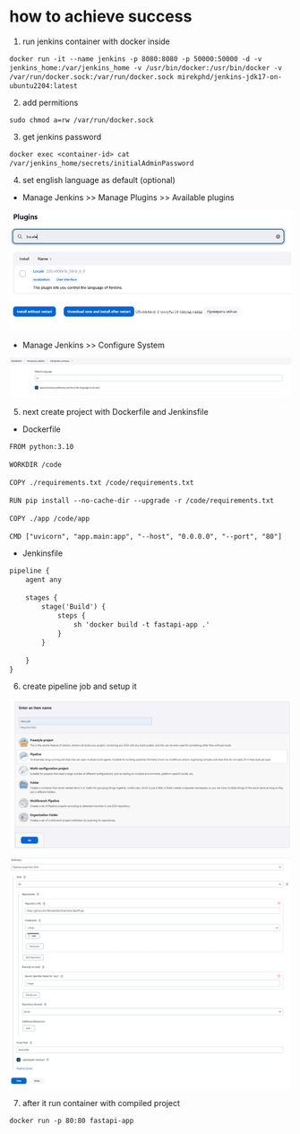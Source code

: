 # how to achieve success

1. run jenkins container with docker inside

```
docker run -it --name jenkins -p 8080:8080 -p 50000:50000 -d -v jenkins_home:/var/jenkins_home -v /usr/bin/docker:/usr/bin/docker -v /var/run/docker.sock:/var/run/docker.sock mirekphd/jenkins-jdk17-on-ubuntu2204:latest
```

2. add permitions

```
sudo chmod a=rw /var/run/docker.sock
```

3. get jenkins password

```
docker exec <container-id> cat /var/jenkins_home/secrets/initialAdminPassword
```

4. set english language as default (optional)

- Manage Jenkins >> Manage Plugins >> Available plugins

![locale](../images/locale.png)

- Manage Jenkins >> Configure System

![default language](../images/default-language.png)

5. next create project with Dockerfile and Jenkinsfile

- Dockerfile

```
FROM python:3.10

WORKDIR /code

COPY ./requirements.txt /code/requirements.txt

RUN pip install --no-cache-dir --upgrade -r /code/requirements.txt

COPY ./app /code/app

CMD ["uvicorn", "app.main:app", "--host", "0.0.0.0", "--port", "80"]
```

- Jenkinsfile

```
pipeline {
    agent any
    
    stages {
        stage('Build') {
            steps {
                sh 'docker build -t fastapi-app .'
            }
        }

    }
}
```

6. create pipeline job and setup it

![new pipeline](../images/new-pipe.png)

![Jenkins job](../images/jenkins-job.png)

7. after it run container with compiled project

```
docker run -p 80:80 fastapi-app
```
















<!-- docker build -t fastapi-app . -->






